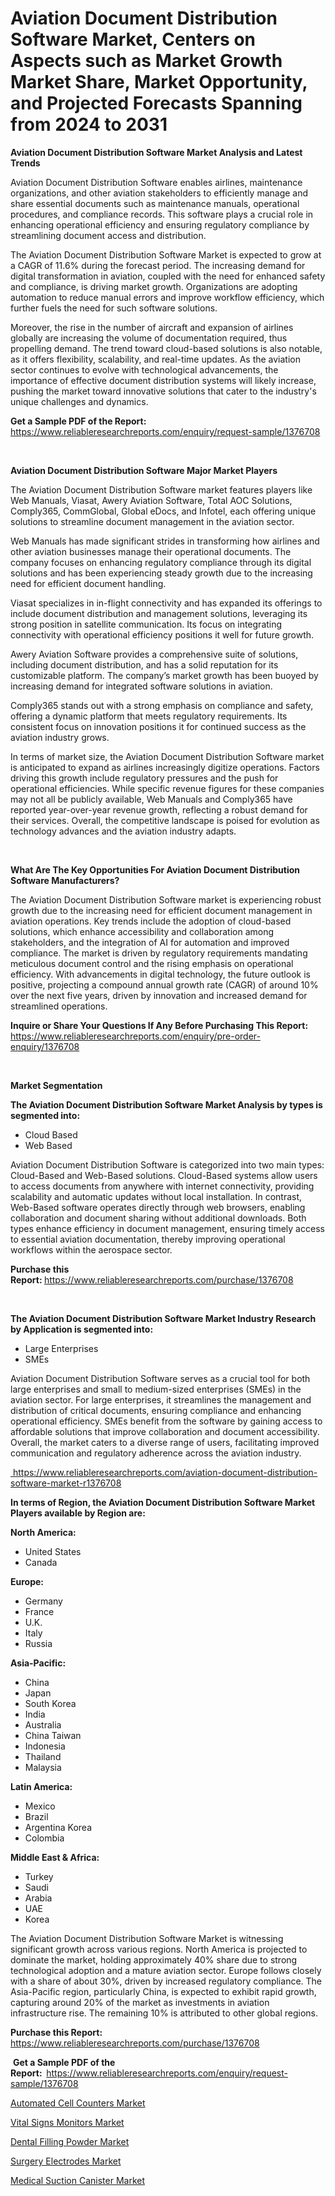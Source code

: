 <p><h1>Aviation Document Distribution Software Market, Centers on Aspects such as Market Growth Market Share, Market Opportunity, and Projected Forecasts Spanning from 2024 to 2031</h1></p><p><strong>Aviation Document Distribution Software Market Analysis and Latest Trends</strong></p>
<p><p>Aviation Document Distribution Software enables airlines, maintenance organizations, and other aviation stakeholders to efficiently manage and share essential documents such as maintenance manuals, operational procedures, and compliance records. This software plays a crucial role in enhancing operational efficiency and ensuring regulatory compliance by streamlining document access and distribution. </p><p>The Aviation Document Distribution Software Market is expected to grow at a CAGR of 11.6% during the forecast period. The increasing demand for digital transformation in aviation, coupled with the need for enhanced safety and compliance, is driving market growth. Organizations are adopting automation to reduce manual errors and improve workflow efficiency, which further fuels the need for such software solutions. </p><p>Moreover, the rise in the number of aircraft and expansion of airlines globally are increasing the volume of documentation required, thus propelling demand. The trend toward cloud-based solutions is also notable, as it offers flexibility, scalability, and real-time updates. As the aviation sector continues to evolve with technological advancements, the importance of effective document distribution systems will likely increase, pushing the market toward innovative solutions that cater to the industry's unique challenges and dynamics.</p></p>
<p><strong>Get a Sample PDF of the Report:&nbsp;</strong> <a href="https://www.reliableresearchreports.com/enquiry/request-sample/1376708?utm_campaign=1677&utm_medium=2&utm_source=Github&utm_content=ia&utm_term=23102024&utm_id=aviation-document-distribution-software">https://www.reliableresearchreports.com/enquiry/request-sample/1376708</a></p>
<p>&nbsp;</p>
<p><strong>Aviation Document Distribution Software Major Market Players</strong></p>
<p><p>The Aviation Document Distribution Software market features players like Web Manuals, Viasat, Awery Aviation Software, Total AOC Solutions, Comply365, CommGlobal, Global eDocs, and Infotel, each offering unique solutions to streamline document management in the aviation sector.</p><p>Web Manuals has made significant strides in transforming how airlines and other aviation businesses manage their operational documents. The company focuses on enhancing regulatory compliance through its digital solutions and has been experiencing steady growth due to the increasing need for efficient document handling.</p><p>Viasat specializes in in-flight connectivity and has expanded its offerings to include document distribution and management solutions, leveraging its strong position in satellite communication. Its focus on integrating connectivity with operational efficiency positions it well for future growth.</p><p>Awery Aviation Software provides a comprehensive suite of solutions, including document distribution, and has a solid reputation for its customizable platform. The company’s market growth has been buoyed by increasing demand for integrated software solutions in aviation.</p><p>Comply365 stands out with a strong emphasis on compliance and safety, offering a dynamic platform that meets regulatory requirements. Its consistent focus on innovation positions it for continued success as the aviation industry grows.</p><p>In terms of market size, the Aviation Document Distribution Software market is anticipated to expand as airlines increasingly digitize operations. Factors driving this growth include regulatory pressures and the push for operational efficiencies. While specific revenue figures for these companies may not all be publicly available, Web Manuals and Comply365 have reported year-over-year revenue growth, reflecting a robust demand for their services. Overall, the competitive landscape is poised for evolution as technology advances and the aviation industry adapts.</p></p>
<p>&nbsp;</p>
<p><strong>What Are The Key Opportunities For Aviation Document Distribution Software Manufacturers?</strong></p>
<p><p>The Aviation Document Distribution Software market is experiencing robust growth due to the increasing need for efficient document management in aviation operations. Key trends include the adoption of cloud-based solutions, which enhance accessibility and collaboration among stakeholders, and the integration of AI for automation and improved compliance. The market is driven by regulatory requirements mandating meticulous document control and the rising emphasis on operational efficiency. With advancements in digital technology, the future outlook is positive, projecting a compound annual growth rate (CAGR) of around 10% over the next five years, driven by innovation and increased demand for streamlined operations.</p></p>
<p><strong>Inquire or Share Your Questions If Any Before Purchasing This Report:</strong> <a href="https://www.reliableresearchreports.com/enquiry/pre-order-enquiry/1376708?utm_campaign=1677&utm_medium=2&utm_source=Github&utm_content=ia&utm_term=23102024&utm_id=aviation-document-distribution-software">https://www.reliableresearchreports.com/enquiry/pre-order-enquiry/1376708</a></p>
<p>&nbsp;</p>
<p><strong>Market Segmentation</strong></p>
<p><strong>The Aviation Document Distribution Software Market Analysis by types is segmented into:</strong></p>
<p><ul><li>Cloud Based</li><li>Web Based</li></ul></p>
<p><p>Aviation Document Distribution Software is categorized into two main types: Cloud-Based and Web-Based solutions. Cloud-Based systems allow users to access documents from anywhere with internet connectivity, providing scalability and automatic updates without local installation. In contrast, Web-Based software operates directly through web browsers, enabling collaboration and document sharing without additional downloads. Both types enhance efficiency in document management, ensuring timely access to essential aviation documentation, thereby improving operational workflows within the aerospace sector.</p></p>
<p><strong>Purchase this Report:&nbsp;</strong><a href="https://www.reliableresearchreports.com/purchase/1376708?utm_campaign=1677&utm_medium=2&utm_source=Github&utm_content=ia&utm_term=23102024&utm_id=aviation-document-distribution-software">https://www.reliableresearchreports.com/purchase/1376708</a></p>
<p>&nbsp;</p>
<p><strong>The Aviation Document Distribution Software Market Industry Research by Application is segmented into:</strong></p>
<p><ul><li>Large Enterprises</li><li>SMEs</li></ul></p>
<p><p>Aviation Document Distribution Software serves as a crucial tool for both large enterprises and small to medium-sized enterprises (SMEs) in the aviation sector. For large enterprises, it streamlines the management and distribution of critical documents, ensuring compliance and enhancing operational efficiency. SMEs benefit from the software by gaining access to affordable solutions that improve collaboration and document accessibility. Overall, the market caters to a diverse range of users, facilitating improved communication and regulatory adherence across the aviation industry.</p></p>
<p><a href="https://www.reliableresearchreports.com/aviation-document-distribution-software-market-r1376708?utm_campaign=1677&utm_medium=2&utm_source=Github&utm_content=ia&utm_term=23102024&utm_id=aviation-document-distribution-software">&nbsp;https://www.reliableresearchreports.com/aviation-document-distribution-software-market-r1376708</a></p>
<p><strong>In terms of Region, the Aviation Document Distribution Software Market Players available by Region are:</strong></p>
<p>
    <p> <strong> North America: </strong>
        <ul>
            <li>United States</li>
            <li>Canada</li>
        </ul>
        </p> 
    <p> <strong> Europe: </strong>
        <ul>
            <li>Germany</li>
            <li>France</li>
            <li>U.K.</li>
            <li>Italy</li>
            <li>Russia</li>
        </ul>
        </p> 
    <p> <strong> Asia-Pacific: </strong>
        <ul>
            <li>China</li>
            <li>Japan</li>
            <li>South Korea</li>
            <li>India</li>
            <li>Australia</li>
            <li>China Taiwan</li>
            <li>Indonesia</li>
            <li>Thailand</li>
            <li>Malaysia</li>
        </ul>
        </p> 
    <p> <strong> Latin America: </strong>
        <ul>
            <li>Mexico</li>
            <li>Brazil</li>
            <li>Argentina Korea</li>
            <li>Colombia</li>
        </ul>
        </p> 
    <p> <strong> Middle East & Africa: </strong>
        <ul>
            <li>Turkey</li>
            <li>Saudi</li>
            <li>Arabia</li>
            <li>UAE</li>
            <li>Korea</li>
        </ul>
    </p>
    </p>
<p><p>The Aviation Document Distribution Software Market is witnessing significant growth across various regions. North America is projected to dominate the market, holding approximately 40% share due to strong technological adoption and a mature aviation sector. Europe follows closely with a share of about 30%, driven by increased regulatory compliance. The Asia-Pacific region, particularly China, is expected to exhibit rapid growth, capturing around 20% of the market as investments in aviation infrastructure rise. The remaining 10% is attributed to other global regions.</p></p>
<p><strong>Purchase this Report: </strong><a href="https://www.reliableresearchreports.com/purchase/1376708?utm_campaign=1677&utm_medium=2&utm_source=Github&utm_content=ia&utm_term=23102024&utm_id=aviation-document-distribution-software">https://www.reliableresearchreports.com/purchase/1376708</a></p>
<p>&nbsp;<strong>Get a Sample PDF of the Report:&nbsp;&nbsp;</strong><a href="https://www.reliableresearchreports.com/enquiry/request-sample/1376708?utm_campaign=1677&utm_medium=2&utm_source=Github&utm_content=ia&utm_term=23102024&utm_id=aviation-document-distribution-software">https://www.reliableresearchreports.com/enquiry/request-sample/1376708</a></p>
<p><strong></strong></p>
<p><p><a href="https://www.linkedin.com/pulse/global-automated-cell-counters-industry-analysis-share-growth-c0yoc?utm_campaign=1677&utm_medium=2&utm_source=Github&utm_content=ia&utm_term=23102024&utm_id=aviation-document-distribution-software">Automated Cell Counters Market</a></p><p><a href="https://www.linkedin.com/pulse/global-vital-signs-monitors-market-exploring-share-trends-ynoxe?utm_campaign=1677&utm_medium=2&utm_source=Github&utm_content=ia&utm_term=23102024&utm_id=aviation-document-distribution-software">Vital Signs Monitors Market</a></p><p><a href="https://www.linkedin.com/pulse/dental-filling-powder-market-strategic-insights-product-zn1ce?utm_campaign=1677&utm_medium=2&utm_source=Github&utm_content=ia&utm_term=23102024&utm_id=aviation-document-distribution-software">Dental Filling Powder Market</a></p><p><a href="https://github.com/SanjidaKhan901/Market-Research-Report-List-1/blob/main/surgery-electrodes-market.md?utm_campaign=1677&utm_medium=2&utm_source=Github&utm_content=ia&utm_term=23102024&utm_id=aviation-document-distribution-software">Surgery Electrodes Market</a></p><p><a href="https://www.linkedin.com/pulse/unveiling-market-trends-global-medical-suction-canister-growth-yoguc?utm_campaign=1677&utm_medium=2&utm_source=Github&utm_content=ia&utm_term=23102024&utm_id=aviation-document-distribution-software">Medical Suction Canister Market</a></p></p>